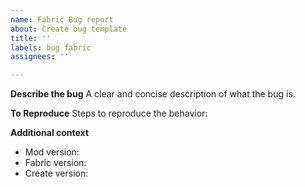 ```yaml
---
name: Fabric Bug report
about: Create bug template
title: ''
labels: bug fabric
assignees: ''

---
```


**Describe the bug**
A clear and concise description of what the bug is.

**To Reproduce**
Steps to reproduce the behavior:

**Additional context**
- Mod version:
- Fabric version:
- Create version:
